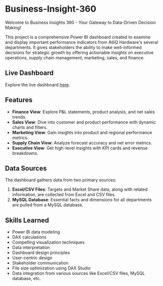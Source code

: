 # Business-Insight-360
Welcome to Business Insights 360 - Your Gateway to Data-Driven Decision Making!

This project is a comprehensive Power BI dashboard created to examine and display important performance indicators from AtliQ Hardware's several departments. It gives stakeholders the ability to make well-informed decisions for strategic growth by offering actionable insights on executive operations, supply chain management, marketing, sales, and finance.

## Live Dashboard

Explore the live dashboard [here](https://app.powerbi.com/view?r=eyJrIjoiYjlmZjA0YzYtY2UzNy00ZDgzLTk0NmEtMmVhOGQxMjcyMTQ1IiwidCI6ImM2ZTU0OWIzLTVmNDUtNDAzMi1hYWU5LWQ0MjQ0ZGM1YjJjNCJ9).

## Features

- **Finance View**: Explore P&L statements, product analysis, and net sales trends.
- **Sales View**: Dive into customer and product performance with dynamic charts and filters.
- **Marketing View**: Gain insights into product and regional performance metrics.
- **Supply Chain View**: Analyze forecast accuracy and net error metrics.
- **Executive View**: Get high-level insights with KPI cards and revenue breakdowns.

## Data Sources

The dashboard gathers data from two primary sources:

1. **Excel/CSV Files**: Targets and Market Share data, along with related information, are collected from Excel and CSV files.
2. **MySQL Database**: Essential facts and dimensions for all departments are pulled from a MySQL database.

## Skills Learned

- Power BI data modeling
- DAX calculations
- Compelling visualization techniques
- Data interpretation
- Dashboard design principles
- User-centric design
- Stakeholder communication
- File size optimization using DAX Studio
- Data integration from various sources like Excel/CSV files, MySQL database, etc.
